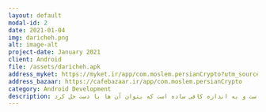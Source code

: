 ```yaml
---
layout: default
modal-id: 2
date: 2021-01-04
img: daricheh.png
alt: image-alt
project-date: January 2021
client: Android
file: /assets/daricheh.apk
address_myket: https://myket.ir/app/com.moslem.persianCrypto?utm_source=search-ads-gift&utm_medium=cpc
address_bazaar: https://cafebazaar.ir/app/com.moslem.persianCrypto
category: Android Development
description: آیا می توانید الگوی موجود در هر معما را بفهمید؟                                                                                                                                بازی "دریچه" نوعی پازل است که از یک متن کوتاه رمزگذاری شده تشکیل شده است. کد استفاده شده برای رمزگذاری یک جایگزینی ساده حروف است و به اندازه کافی ساده است که بتوان آن ها با دست حل کرد. 
---
```


